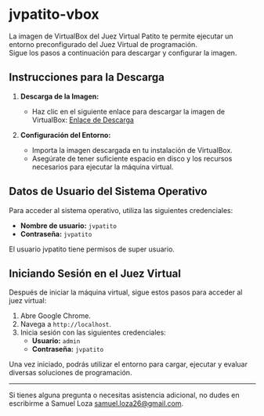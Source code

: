 # jvpatito-vbox

La imagen de VirtualBox del Juez Virtual Patito te permite ejecutar un entorno preconfigurado del Juez Virtual de programación.  
Sigue los pasos a continuación para descargar y configurar la imagen.

## Instrucciones para la Descarga

1. **Descarga de la Imagen:**
   - Haz clic en el siguiente enlace para descargar la imagen de VirtualBox: [Enlace de Descarga](#)

2. **Configuración del Entorno:**
   - Importa la imagen descargada en tu instalación de VirtualBox.
   - Asegúrate de tener suficiente espacio en disco y los recursos necesarios para ejecutar la máquina virtual.

## Datos de Usuario del Sistema Operativo

Para acceder al sistema operativo, utiliza las siguientes credenciales:

- **Nombre de usuario:** `jvpatito`
- **Contraseña:** `jvpatito`

El usuario jvpatito tiene permisos de super usuario.
## Iniciando Sesión en el Juez Virtual

Después de iniciar la máquina virtual, sigue estos pasos para acceder al juez virtual:

1. Abre Google Chrome.
2. Navega a `http://localhost`.
3. Inicia sesión con las siguientes credenciales:
   - **Usuario:** `admin`
   - **Contraseña:** `jvpatito`

Una vez iniciado, podrás utilizar el entorno para cargar, ejecutar y evaluar diversas soluciones de programación.

---

Si tienes alguna pregunta o necesitas asistencia adicional, no dudes en escribirme a Samuel Loza <samuel.loza26@gmail.com>.
